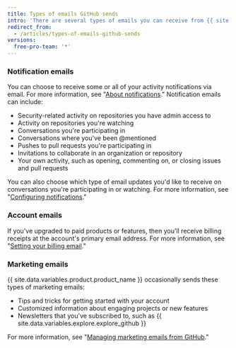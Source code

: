 ```yaml
---
title: Types of emails GitHub sends
intro: 'There are several types of emails you can receive from {{ site.data.variables.product.product_name }}, including notifications, account information, and marketing communications.'
redirect_from:
  - /articles/types-of-emails-github-sends
versions:
  free-pro-team: '*'
---
```


### Notification emails

You can choose to receive some or all of your activity notifications via email. For more information, see "[About notifications](/github/managing-subscriptions-and-notifications-on-github/about-notifications)." Notification emails can include:

- Security-related activity on repositories you have admin access to
- Activity on repositories you're watching
- Conversations you're participating in
- Conversations where you've been @mentioned
- Pushes to pull requests you're participating in
- Invitations to collaborate in an organization or repository
- Your own activity, such as opening, commenting on, or closing issues and pull requests

You can also choose which type of email updates you'd like to receive on conversations you're participating in or watching. For more information, see "[Configuring notifications](/github/managing-subscriptions-and-notifications-on-github/configuring-notifications)."

### Account emails

If you've upgraded to paid products or features, then you'll receive billing receipts at the account's primary email address. For more information, see "[Setting your billing email](/articles/setting-your-billing-email)."

### Marketing emails

{{ site.data.variables.product.product_name }} occasionally sends these types of marketing emails:

- Tips and tricks for getting started with your account
- Customized information about engaging projects or new features
- Newsletters that you've subscribed to, such as {{ site.data.variables.explore.explore_github }}

For more information, see "[Managing marketing emails from GitHub](/articles/managing-marketing-emails-from-github)."
